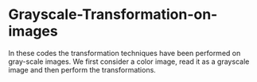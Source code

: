 # Grayscale-Transformation-on-images

In these codes the transformation techniques have been performed on gray-scale images.
We first consider a color image, read it as a grayscale image and then perform the transformations.

